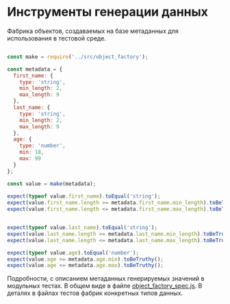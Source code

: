 # Инструменты генерации данных  

Фабрика объектов, создаваемых на базе метаданных для использования в тестовой среде.  

```javascript  

const make = require('../src/object_factory');

const metadata = {
  first_name: {
    type: 'string',
    min_length: 2,
    max_length: 9
  },
  last_name: {
    type: 'string',
    min_length: 2,
    max_length: 9
  },
  age: {
    type: 'number',
    min: 18,
    max: 99
  }
};

const value = make(metadata);
  
expect(typeof value.first_name).toEqual('string');
expect(value.first_name.length >= metadata.first_name.min_length).toBeTruthy();
expect(value.first_name.length <= metadata.first_name.max_length).toBeTruthy();


expect(typeof value.last_name).toEqual('string');
expect(value.last_name.length >= metadata.last_name.min_length).toBeTruthy();
expect(value.last_name.length <= metadata.last_name.max_length).toBeTruthy();

expect(typeof value.age).toEqual('number');
expect(value.age >= metadata.age.min).toBeTruthy();
expect(value.age <= metadata.age.max).toBeTruthy();    
```

Подробности, с описанием метаданных генерируемых значений в модульных тестах. В общем виде в файле [object_factory_spec.js](/tests/object_factory_spec.js). В деталях в файлах тестов фабрик конкретных типов данных.